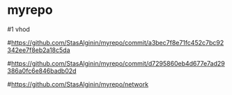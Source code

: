 # myrepo

#1 vhod

#https://github.com/StasAlginin/myrepo/commit/a3bec7f8e71fc452c7bc92342ee7f8eb2a18c5da

#https://github.com/StasAlginin/myrepo/commit/d7295860eb4d677e7ad29386a0fc6e846badb02d

#https://github.com/StasAlginin/myrepo/network
